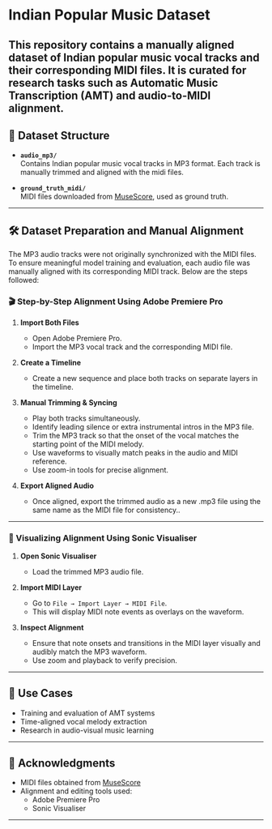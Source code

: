 # Indian Popular Music Dataset
This repository contains a manually aligned dataset of Indian popular music vocal tracks and their corresponding MIDI files. It is curated for research tasks such as **Automatic Music Transcription (AMT)** and **audio-to-MIDI alignment**.
---

## 📁 Dataset Structure

- **`audio_mp3/`**  
  Contains Indian popular music vocal tracks in MP3 format. Each track is manually trimmed and aligned with the midi files.

- **`ground_truth_midi/`**  
  MIDI files downloaded from [MuseScore](https://musescore.com/), used as ground truth.

---

## 🛠️ Dataset Preparation and Manual Alignment
The MP3 audio tracks were not originally synchronized with the MIDI files. To ensure meaningful model training and evaluation, each audio file was manually aligned with its corresponding MIDI track. Below are the steps followed:

### 🎬 Step-by-Step Alignment Using Adobe Premiere Pro

1. **Import Both Files**
   - Open Adobe Premiere Pro.
   - Import the MP3 vocal track and the corresponding MIDI file.

2. **Create a Timeline**
   - Create a new sequence and place both tracks on separate layers in the timeline.

3. **Manual Trimming & Syncing**
   - Play both tracks simultaneously.
   - Identify leading silence or extra instrumental intros in the MP3 file.
   - Trim the MP3 track so that the onset of the vocal matches the starting point of the MIDI melody.
   - Use waveforms to visually match peaks in the audio and MIDI reference.
   - Use zoom-in tools for precise alignment.

4. **Export Aligned Audio**
   - Once aligned, export the trimmed audio as a new .mp3 file using the same name as the MIDI file for consistency..

---

### 👀 Visualizing Alignment Using Sonic Visualiser

1. **Open Sonic Visualiser**
   - Load the trimmed MP3 audio file.

2. **Import MIDI Layer**
   - Go to `File → Import Layer → MIDI File`.
   - This will display MIDI note events as overlays on the waveform.

3. **Inspect Alignment**
   - Ensure that note onsets and transitions in the MIDI layer visually and audibly match the MP3 waveform.
   - Use zoom and playback to verify precision.

---

## 📌 Use Cases

- Training and evaluation of AMT systems
- Time-aligned vocal melody extraction
- Research in audio-visual music learning

---

## 🙏 Acknowledgments

- MIDI files obtained from [MuseScore](https://musescore.com/)
- Alignment and editing tools used:
  - Adobe Premiere Pro
  - Sonic Visualiser

---


